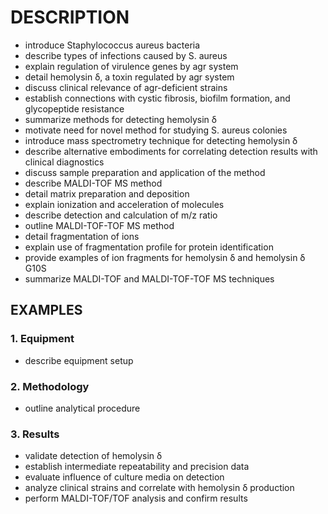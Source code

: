 # DESCRIPTION

- introduce Staphylococcus aureus bacteria
- describe types of infections caused by S. aureus
- explain regulation of virulence genes by agr system
- detail hemolysin δ, a toxin regulated by agr system
- discuss clinical relevance of agr-deficient strains
- establish connections with cystic fibrosis, biofilm formation, and glycopeptide resistance
- summarize methods for detecting hemolysin δ
- motivate need for novel method for studying S. aureus colonies
- introduce mass spectrometry technique for detecting hemolysin δ
- describe alternative embodiments for correlating detection results with clinical diagnostics
- discuss sample preparation and application of the method
- describe MALDI-TOF MS method
- detail matrix preparation and deposition
- explain ionization and acceleration of molecules
- describe detection and calculation of m/z ratio
- outline MALDI-TOF-TOF MS method
- detail fragmentation of ions
- explain use of fragmentation profile for protein identification
- provide examples of ion fragments for hemolysin δ and hemolysin δ G10S
- summarize MALDI-TOF and MALDI-TOF-TOF MS techniques

## EXAMPLES

### 1. Equipment

- describe equipment setup

### 2. Methodology

- outline analytical procedure

### 3. Results

- validate detection of hemolysin δ
- establish intermediate repeatability and precision data
- evaluate influence of culture media on detection
- analyze clinical strains and correlate with hemolysin δ production
- perform MALDI-TOF/TOF analysis and confirm results

